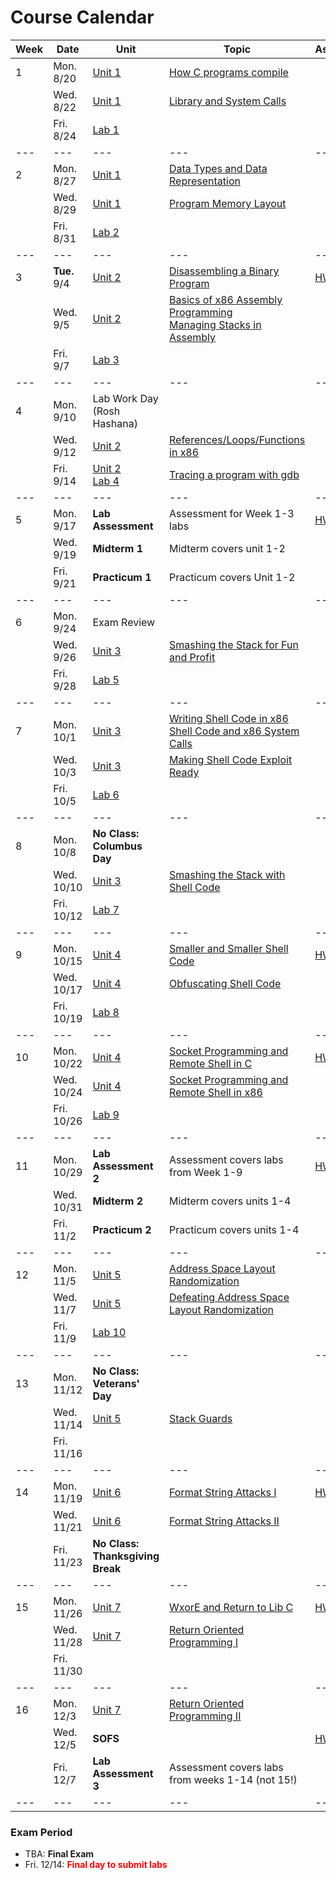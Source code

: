 # Course Calendar


| Week | Date      | Unit                        | Topic                                                  | Assignment |
|---   |---        |---                          |---                                                     |---         | 
| 1    | Mon. 8/20 | [Unit 1](units/unit_01.md)  | [How C programs compile](units/unit_01.md#hello-world) |            |
|      | Wed. 8/22 | [Unit 1](units/unit_01.md)  | [Library and System Calls](units/unit_01.md#library-functions-vs-system-calls) |  |
|      | Fri. 8/24 | [Lab 1](labs/lab_01.md)     |                                                        |                       |  |
|---   |---        |---                          |---                                                     |---         |
| 2    | Mon. 8/27 | [Unit 1](units/unit_01.md)  |  [Data Types and Data Representation](units/unit_01.md#numeric-data-types-and-sign-ness) |   |
|      | Wed. 8/29 | [Unit 1](units/unit_01.md)  |  [Program Memory Layout](units/unit_01.md#program-memory-layout) | |
|      | Fri. 8/31 | [Lab 2 ](labs/lab_02.md)    |                                                                  | |
|---   |---        |---                          |---                                                     |---         |
| 3    |**Tue.** 9/4 |  [Unit 2](units/unit_02.md) | [Disassembling a Binary Program](units/unit_01.md#program-memory-layout) |[HW 1](hw/hw_01.md) **due!** |
|      | Wed. 9/5  |  [Unit 2](units/unit_02.md) |  [Basics of x86 Assembly Programming](units/unit_02.md#program-memory-layout)<br> [Managing Stacks in Assembly](units/unit_02.md#stack-frame-management-and-assembly) | |
|      | Fri. 9/7  | [Lab 3](labs/lab_03.md) 
|---   |---        |---                          |---                                                     |---         |
| 4    | Mon. 9/10 | Lab Work Day (Rosh Hashana) |
|      | Wed. 9/12 | [Unit 2](units/unit_02.md)  | [References/Loops/Functions in x86](units/unit_02.md#stack-frame-management-and-assembly) | |
|      | Fri. 9/14 | [Unit 2](units/unit_02.md) <br> [Lab 4](labs/lab_04.md) |  [Tracing a program with gdb](units/unit_02.md#stack-frame-management-and-assembly) | |                         
|---   |---        |---                          |---                                                     |---         |
| 5    | Mon. 9/17 | **Lab Assessment**          | Assessment for Week 1-3 labs                           | [HW 2](hw/hw_02.md) **due!** |
|      | Wed. 9/19 | **Midterm 1**               | Midterm covers unit 1-2                 
|      | Fri. 9/21 | **Practicum 1**             | Practicum covers Unit 1-2 
|---   |---        |---                          |---                                                     |---         |
| 6    | Mon. 9/24 | Exam Review                 | 
|      | Wed. 9/26 | [Unit 3](units/unit_03.md)  | [Smashing the Stack for Fun and Profit](units/unit_03.md#smashing-the-stack-for-fun-and-profit) 
|      | Fri. 9/28 | [Lab 5](labs/lab_05.md)     
|---   |---        |---                          |---                                                     |---         |
| 7    | Mon. 10/1 | [Unit 3](units/unit_03.md)  | [Writing Shell Code in x86](units/unit_03.md#shell-code-and-system-calls-in-x86) <br> [Shell Code and x86 System Calls](units/unit_03.md#shell-code-and-system-calls-in-x86)| 
|      | Wed. 10/3 | [Unit 3](units/unit_03.md)  |  [Making Shell Code Exploit Ready](unit_03.md#making-shell-code-exploit-ready) |
|      | Fri. 10/5 | [Lab 6](labs/lab_06.md) 
|---   |---        |---                          |---                                                     |---         |
| 8    | Mon. 10/8 | **No Class: Columbus Day**  |                                                        |            |
|      | Wed. 10/10| [Unit 3](units/unit_03.md)  | [Smashing the Stack with Shell Code](units/unit_03.md#stack-smashing-with-shell-code) 
|      | Fri. 10/12| [Lab 7](labs/lab_07.md) 
|---   |---        |---                          |---                                                     |---         |
| 9    | Mon. 10/15 | [Unit 4](units/unit_04.md) | [Smaller and Smaller Shell Code](units/unit_03.md#stack-smashing-with-shell-code) | [HW 3](hw/hw_03.md) **due!**
|      | Wed. 10/17 | [Unit 4](units/unit_04.md) | [Obfuscating Shell Code](units/unit_03.md#stack-smashing-with-shell-code)
|      | Fri. 10/19 | [Lab 8](labs/lab_08.md)
|---   |---        |---                          |---                                                     |---         |
| 10   | Mon. 10/22| [Unit 4](units/unit_04.md)  | [Socket Programming and Remote Shell in C](units/unit_03.md#stack-smashing-with-shell-code) |  [HW 4](hw/hw_04.md) due! |
|      | Wed. 10/24| [Unit 4](units/unit_04.md)  | [Socket Programming and Remote Shell in x86](units/unit_03.md#stack-smashing-with-shell-code) | |
|      |Fri. 10/26 | [Lab 9](labs/lab_09.md)
|---   |---        |---                          |---                                                     |---         |
| 11   | Mon. 10/29| **Lab Assessment 2**        | Assessment covers labs from Week 1-9                  | [HW 5](hw/hw_05.md) **due!**
|      | Wed. 10/31| **Midterm 2**               | Midterm covers units 1-4     
|      | Fri. 11/2 | **Practicum 2**             | Practicum covers units 1-4 
|---   |---        |---                          |---                                                     |---         |
| 12   | Mon. 11/5 | [Unit 5](units/unit_05.md)  |  [Address Space Layout Randomization](units/unit_03.md#stack-smashing-with-shell-code) | |
|      | Wed. 11/7 | [Unit 5](units/unit_05.md)  |  [Defeating Address Space Layout Randomization](units/unit_03.md#stack-smashing-with-shell-code) | |
|      | Fri. 11/9 | [Lab 10](labs/lab_10.md)
|---   |---        |---                          |---                                                     |---         |
| 13   | Mon. 11/12|**No Class: Veterans' Day**  |
|      | Wed. 11/14|[Unit 5](units/unit_05.md)   | [Stack Guards](units/unit_05.md#stack-smashing-detected) | 
|      | Fri. 11/16|
|---   |---        |---                          |---                                                     |---         |
| 14   | Mon. 11/19| [Unit 6](units/unit_06.md)  | [Format String Attacks I](units/unit_05.md#stack-smashing-detected) |  [HW 6](hw/hw_6.md) **due**!
|      | Wed. 11/21| [Unit 6](units/unit_06.md)  | [Format String Attacks II](units/unit_06.md#using-formats-in-an-exploit) |
|      | Fri. 11/23|**No Class: Thanksgiving Break** |
|---   |---        |---                          |---                                                     |---         |
| 15   | Mon. 11/26| [Unit 7](units/unit_07.md) | [WxorE and Return to Lib C](units/unit_06.md#using-formats-in-an-exploit) |[HW 7](hw/hw_07.md) **due**!
|      | Wed. 11/28| [Unit 7](units/unit_07.md) | [Return Oriented Programming I](units/unit_06.md#using-formats-in-an-exploit)
|      | Fri. 11/30|
|---   |---        |---                          |---                                                     |---         |
| 16   | Mon. 12/3 |[Unit 7](units/unit_07.md)   | [Return Oriented Programming II](units/unit_06.md#using-formats-in-an-exploit) | 
|      | Wed. 12/5 | **SOFS**                    |                                                        | [HW 8](hw/hw_08.md) **due**!
|      | Fri. 12/7 | **Lab Assessment 3**        | Assessment covers labs from weeks 1-14 (not 15!)
|---   |---        |---                          |---                                                     |---         |

### Exam Period

- TBA: **Final Exam**
- Fri. 12/14: <font color="red">**Final day to submit labs**</font>
